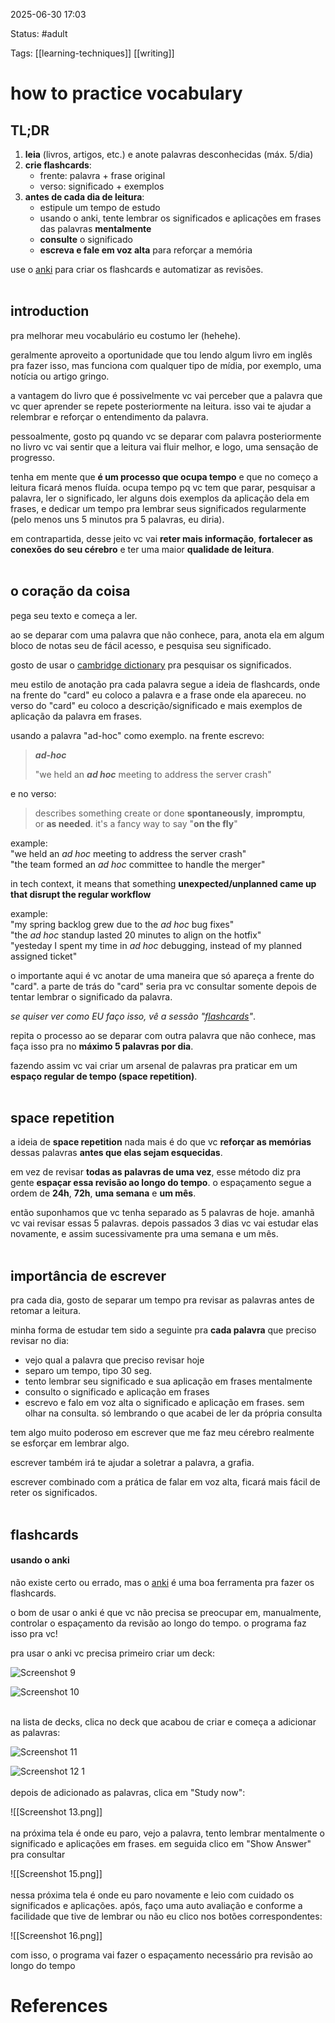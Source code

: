 2025-06-30 17:03

Status: #adult 

Tags: [[learning-techniques]] [[writing]]

# how to practice vocabulary

## TL;DR

1. **leia** (livros, artigos, etc.) e anote palavras desconhecidas (máx. 5/dia)
2. **crie flashcards**:
	- frente: palavra + frase original
	- verso: significado + exemplos
3. **antes de cada dia de leitura**:
	- estipule um tempo de estudo
	- usando o anki, tente lembrar os significados e aplicações em frases das palavras **mentalmente**
	- **consulte** o significado
	- **escreva e fale em voz alta** para reforçar a memória

use o [anki](https://apps.ankiweb.net/) para criar os flashcards e automatizar as revisões.
<br>
<br>
## introduction

pra melhorar meu vocabulário eu costumo ler (hehehe). 

geralmente aproveito a oportunidade que tou lendo algum livro em inglês pra fazer isso, mas funciona com qualquer tipo de mídia, por exemplo, uma notícia ou artigo gringo.

a vantagem do livro que é possivelmente vc vai perceber que a palavra que vc quer aprender se repete posteriormente na leitura. isso vai te ajudar a relembrar e reforçar o entendimento da palavra.

pessoalmente, gosto pq quando vc se deparar com palavra posteriormente no livro vc vai sentir que a leitura vai fluir melhor, e logo, uma sensação de progresso.

tenha em mente que **é um processo que ocupa tempo** e que no começo a leitura ficará menos fluída. ocupa tempo pq vc tem que parar, pesquisar a palavra, ler o significado, ler alguns dois exemplos da aplicação dela em frases, e dedicar um tempo pra lembrar seus significados regularmente (pelo menos uns 5 minutos pra 5 palavras, eu diria).

em contrapartida, desse jeito vc vai **reter mais informação**, **fortalecer as conexões do seu cérebro** e ter uma maior **qualidade de leitura**.
<br>
<br>
## o coração da coisa

pega seu texto e começa a ler.

ao se deparar com uma palavra que não conhece, para, anota ela em algum bloco de notas seu de fácil acesso, e pesquisa seu significado.

gosto de usar o [cambridge dictionary](https://dictionary.cambridge.org/) pra pesquisar os significados.

meu estilo de anotação pra cada palavra segue a ideia de flashcards, onde na frente do "card" eu coloco a palavra e a frase onde ela apareceu. no verso do "card" eu coloco a descrição/significado e mais exemplos de aplicação da palavra em frases.

usando a palavra "ad-hoc" como exemplo. na frente escrevo:

> ***ad-hoc***
> 
> "we held an **_ad hoc_** meeting to address the server crash"

e no verso:

> describes something create or done **spontaneously**, **impromptu**, or **as needed**. it's a fancy way to say "**on the fly**"
>   
  example:  
  "we held an _ad hoc_ meeting to address the server crash"  
  "the team formed an _ad hoc_ committee to handle the merger"  
>
  in tech context, it means that something **unexpected/unplanned came up that disrupt the regular workflow**  
>
  example:  
  "my spring backlog grew due to the _ad hoc_ bug fixes"  
  "the _ad hoc_ standup lasted 20 minutes to align on the hotfix"  
  "yesteday I spent my time in _ad hoc_ debugging, instead of my planned assigned ticket"

o importante aqui é vc anotar de uma maneira que só apareça a frente do "card". a parte de trás do "card" seria pra vc consultar somente depois de tentar lembrar o significado da palavra.

*se quiser ver como EU faço isso, vê a sessão "[flashcards](#flashcards)"*.

repita o processo ao se deparar com outra palavra que não conhece, mas faça isso pra no **máximo 5 palavras por dia**.

fazendo assim vc vai criar um arsenal de palavras pra praticar em um **espaço regular de tempo (space repetition)**.
<br>
<br>
## space repetition

a ideia de **space repetition** nada mais é do que vc **reforçar as memórias** dessas palavras **antes que elas sejam esquecidas**.

em vez de revisar **todas as palavras de uma vez**, esse método diz pra gente **espaçar essa revisão ao longo do tempo**. o espaçamento segue a ordem de **24h**, **72h**, **uma semana** e **um mês**.

então suponhamos que vc tenha separado as 5 palavras de hoje. amanhã vc vai revisar essas 5 palavras. depois passados 3 dias vc vai estudar elas novamente, e assim sucessivamente pra uma semana e um mês.
<br>
<br>
## importância de escrever

pra cada dia, gosto de separar um tempo pra revisar as palavras antes de retomar a leitura.

minha forma de estudar tem sido a seguinte pra **cada palavra** que preciso revisar no dia:

- vejo qual a palavra que preciso revisar hoje
- separo um tempo, tipo 30 seg.
- tento lembrar seu significado e sua aplicação em frases mentalmente
- consulto o significado e aplicação em frases
- escrevo e falo em voz alta o significado e aplicação em frases. sem olhar na consulta. só lembrando o que acabei de ler da própria consulta

tem algo muito poderoso em escrever que me faz meu cérebro realmente se esforçar em lembrar algo.

escrever também irá te ajudar a soletrar a palavra, a grafia. 

escrever combinado com a prática de falar em voz alta, ficará mais fácil de reter os significados.
<br>
<br>
## flashcards

#### usando o anki

não existe certo ou errado, mas o [anki](https://apps.ankiweb.net/) é uma boa ferramenta pra fazer os flashcards.

o bom de usar o anki é que vc não precisa se preocupar em, manualmente, controlar o espaçamento da revisão ao longo do tempo. o programa faz isso pra vc!

pra usar o anki vc precisa primeiro criar um deck:

![Screenshot 9](Screenshot%209.png)

![Screenshot 10](Screenshot%2010.png)
<br>
<br>

na lista de decks, clica no deck que acabou de criar e começa a adicionar as palavras:

![Screenshot 11](Screenshot%2011.png)

![Screenshot 12 1](Screenshot%2012%201.png)
<br>
<br>
depois de adicionado as palavras, clica em "Study now":

![[Screenshot 13.png]]
<br>
<br>
na próxima tela é onde eu paro, vejo a palavra, tento lembrar mentalmente o significado e aplicações em frases. em seguida clico em "Show Answer" pra consultar

![[Screenshot 15.png]]
<br>
<br>
nessa próxima tela é onde eu paro novamente e leio com cuidado os significados e aplicações. após, faço uma auto avaliação e conforme a facilidade que tive de lembrar ou não eu clico nos botões correspondentes:

![[Screenshot 16.png]]

com isso, o programa vai fazer o espaçamento necessário pra revisão ao longo do tempo

# References
